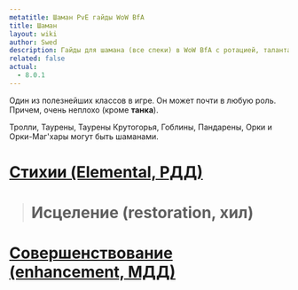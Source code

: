 ```yaml
---
metatitle: Шаман PvE гайды WoW BfA
title: Шаман
layout: wiki
author: Swed
description: Гайды для шамана (все спеки) в WoW BfA с ротацией, талантами для рейдов/мифик+, характеристиками и советами.
related: false
actual:
  - 8.0.1
---
```


Один из полезнейших классов в игре. Он может почти в любую роль. Причем, очень неплохо (кроме **танка**).

Тролли, Таурены, Таурены Крутогорья, Гоблины, Пандарены, Орки и Орки-Маг'хары могут быть шаманами.

# [Стихии (Elemental, РДД)](/wiki/classes/shaman/elemental)
> # Исцеление (restoration, хил)
# [Совершенствование (enhancement, МДД)](/wiki/classes/shaman/enhancement)
